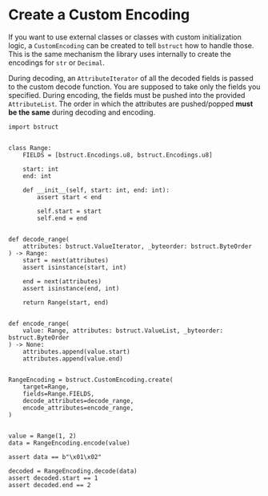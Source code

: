 # Create a Custom Encoding

If you want to use external classes or classes with custom initialization logic,
a `CustomEncoding` can be created to tell `bstruct` how to handle those.
This is the same mechanism the library uses internally to create the encodings for
`str` or `Decimal`.

During decoding, an `AttributeIterator` of all the decoded fields is passed to the custom decode function.
You are supposed to take only the fields you specified.
During encoding, the fields must be pushed into the provided `AttributeList`.
The order in which the attributes are pushed/popped **must be the same** during decoding and encoding.

```{testcode}
import bstruct


class Range:
    FIELDS = [bstruct.Encodings.u8, bstruct.Encodings.u8]

    start: int
    end: int

    def __init__(self, start: int, end: int):
        assert start < end

        self.start = start
        self.end = end


def decode_range(
    attributes: bstruct.ValueIterator, _byteorder: bstruct.ByteOrder
) -> Range:
    start = next(attributes)
    assert isinstance(start, int)

    end = next(attributes)
    assert isinstance(end, int)

    return Range(start, end)


def encode_range(
    value: Range, attributes: bstruct.ValueList, _byteorder: bstruct.ByteOrder
) -> None:
    attributes.append(value.start)
    attributes.append(value.end)


RangeEncoding = bstruct.CustomEncoding.create(
    target=Range,
    fields=Range.FIELDS,
    decode_attributes=decode_range,
    encode_attributes=encode_range,
)


value = Range(1, 2)
data = RangeEncoding.encode(value)

assert data == b"\x01\x02"

decoded = RangeEncoding.decode(data)
assert decoded.start == 1
assert decoded.end == 2
```
